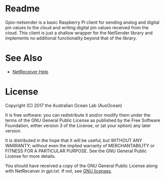 # Readme

Gpio-netsender is a basic Raspberry Pi client for sending analog and
digital pin values to the cloud and writing digital pin values
received from the cloud. This client is just a shallow wrapper for the
NetSender library and implements no additional functionality beyond
that of the library.

# See Also

* [NetReceiver Help](http://netreceiver.appspot.com/help)

# License

Copyright (C) 2017 the Australian Ocean Lab (AusOcean)

It is free software: you can redistribute it and/or modify them
under the terms of the GNU General Public License as published by the
Free Software Foundation, either version 3 of the License, or (at your
option) any later version.

It is distributed in the hope that it will be useful, but WITHOUT
ANY WARRANTY; without even the implied warranty of MERCHANTABILITY or
FITNESS FOR A PARTICULAR PURPOSE. See the GNU General Public License
for more details.

You should have received a copy of the GNU General Public License
along with NetReceiver in gpl.txt.  If not, see [GNU licenses](http://www.gnu.org/licenses).
